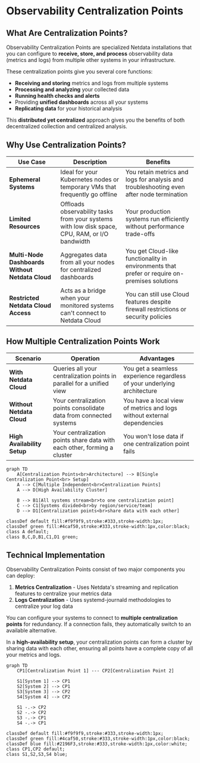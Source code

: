 # Observability Centralization Points

## What Are Centralization Points?

Observability Centralization Points are specialized Netdata installations that you can configure to **receive, store, and process** observability data (metrics and logs) from multiple other systems in your infrastructure.

These centralization points give you several core functions:
* **Receiving and storing** metrics and logs from multiple systems
* **Processing and analyzing** your collected data
* **Running health checks and alerts**
* Providing **unified dashboards** across all your systems
* **Replicating data** for your historical analysis

This **distributed yet centralized** approach gives you the benefits of both decentralized collection and centralized analysis.

## Why Use Centralization Points?

| Use Case | Description | Benefits |
|----------|-------------|---------| 
| **Ephemeral Systems** | Ideal for your Kubernetes nodes or temporary VMs that frequently go offline | You retain metrics and logs for analysis and troubleshooting even after node termination |
| **Limited Resources** | Offloads observability tasks from your systems with low disk space, CPU, RAM, or I/O bandwidth | Your production systems run efficiently without performance trade-offs |
| **Multi-Node Dashboards Without Netdata Cloud** | Aggregates data from all your nodes for centralized dashboards | You get Cloud-like functionality in environments that prefer or require on-premises solutions |
| **Restricted Netdata Cloud Access** | Acts as a bridge when your monitored systems can't connect to Netdata Cloud | You can still use Cloud features despite firewall restrictions or security policies |

## How Multiple Centralization Points Work

| Scenario | Operation | Advantages |
|----------|-----------|------------|
| **With Netdata Cloud** | Queries all your centralization points in parallel for a unified view | You get a seamless experience regardless of your underlying architecture |
| **Without Netdata Cloud** | Your centralization points consolidate data from connected systems | You have a local view of metrics and logs without external dependencies |
| **High Availability Setup** | Your centralization points share data with each other, forming a cluster | You won't lose data if one centralization point fails |

```mermaid
graph TD
    A[Centralization Points<br>Architecture] --> B[Single Centralization Point<br> Setup]
    A --> C[Multiple Independent<br>Centralization Points]
    A --> D[High Availability Cluster]
    
    B --> B1[All systems stream<br>to one centralization point]
    C --> C1[Systems divided<br>by region/service/team]
    D --> D1[Centralization points<br>share data with each other]
    
classDef default fill:#f9f9f9,stroke:#333,stroke-width:1px;
classDef green fill:#4caf50,stroke:#333,stroke-width:1px,color:black;
class A default;
class B,C,D,B1,C1,D1 green;
```

## Technical Implementation

Observability Centralization Points consist of two major components you can deploy:

1. **Metrics Centralization** - Uses Netdata's streaming and replication features to centralize your metrics data
2. **Logs Centralization** - Uses systemd-journald methodologies to centralize your log data

You can configure your systems to connect to **multiple centralization points** for redundancy. If a connection fails, they automatically switch to an available alternative.

In a **high-availability setup**, your centralization points can form a cluster by sharing data with each other, ensuring all points have a complete copy of all your metrics and logs.

```mermaid
graph TD
    CP1[Centralization Point 1] --- CP2[Centralization Point 2]
    
    S1[System 1] --> CP1
    S2[System 2] --> CP1
    S3[System 3] --> CP2
    S4[System 4] --> CP2
    
    S1 -.-> CP2
    S2 -.-> CP2
    S3 -.-> CP1
    S4 -.-> CP1
    
classDef default fill:#f9f9f9,stroke:#333,stroke-width:1px;
classDef green fill:#4caf50,stroke:#333,stroke-width:1px,color:black;
classDef blue fill:#2196F3,stroke:#333,stroke-width:1px,color:white;
class CP1,CP2 default;
class S1,S2,S3,S4 blue;
```
